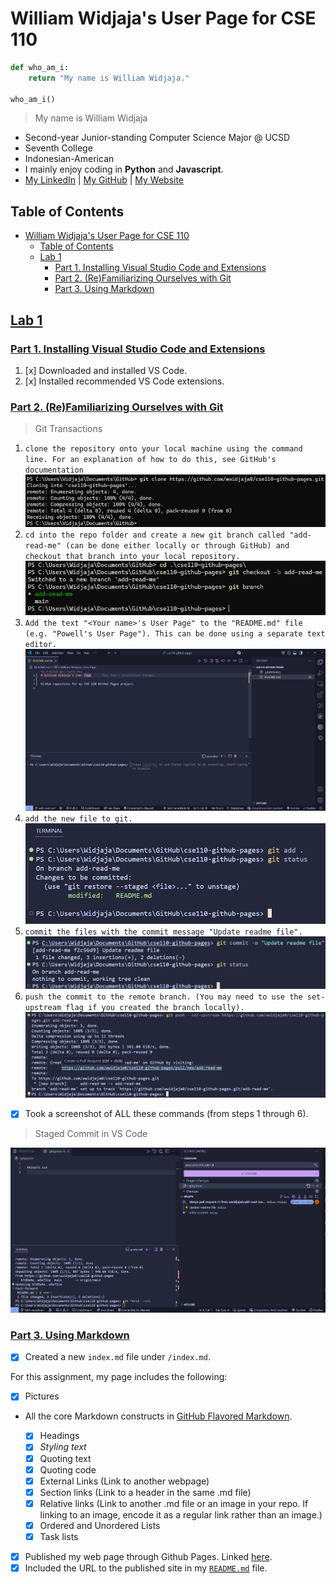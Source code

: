 # William Widjaja's User Page for CSE 110

```py
def who_am_i:
    return "My name is William Widjaja."

who_am_i()
```

> My name is William Widjaja

- Second-year Junior-standing Computer Science Major @ UCSD
- Seventh College
- Indonesian-American
- I mainly enjoy coding in **Python** and **Javascript**.
- [My LinkedIn](https://www.linkedin.com/in/wwidjaja0/) | [My GitHub](https://github.com/wwidjaja0/) | [My Website](https://wwidjaja.site/)

## Table of Contents

- [William Widjaja's User Page for CSE 110](#william-widjajas-user-page-for-cse-110)
  - [Table of Contents](#table-of-contents)
  - [Lab 1](#lab-1)
    - [Part 1. Installing Visual Studio Code and Extensions](#part-1-installing-visual-studio-code-and-extensions)
    - [Part 2. (Re)Familiarizing Ourselves with Git](#part-2-refamiliarizing-ourselves-with-git)
    - [Part 3. Using Markdown](#part-3-using-markdown)

## [Lab 1](https://canvas.ucsd.edu/courses/64571/assignments/952033)

### [Part 1. Installing Visual Studio Code and Extensions](https://canvas.ucsd.edu/courses/64571/assignments/952033#:~:text=Part%201.%20Installing%20Visual%20Studio%20Code%20and%20Extensions)

1. [x] Downloaded and installed VS Code.
2. [x] Installed recommended VS Code extensions.

### [Part 2. (Re)Familiarizing Ourselves with Git](<https://canvas.ucsd.edu/courses/64571/assignments/952033#:~:text=Part%202.%20(Re)Familiarizing%20Ourselves%20with%20Git>)

> Git Transactions

1. `clone the repository onto your local machine using the command line. For an explanation of how to do this, see GitHub's documentation`
   ![part 2 step 1](/screenshots/p2_1.png)
2. `cd into the repo folder and create a new git branch called "add-read-me" (can be done either locally or through GitHub) and checkout that branch into your local repository.`
   ![part 2 step 2](/screenshots/p2_2.png)
3. `Add the text "<Your name>'s User Page" to the "README.md" file (e.g. "Powell's User Page"). This can be done using a separate text editor.`
   ![part 2 step 3](/screenshots/p2_3.png)
4. `add the new file to git.`
   ![part 2 step 4](/screenshots/p2_4.png)
5. `commit the files with the commit message "Update readme file".`
   ![part 2 step 5](/screenshots/p2_5.png)
6. `push the commit to the remote branch. (You may need to use the set-upstream flag if you created the branch locally).`
   ![part 2 step 6](/screenshots/p2_6.png)

- [x] Took a screenshot of ALL these commands (from steps 1 through 6).

> Staged Commit in VS Code

![part 2 vscodeui](/screenshots/p2_vscodeui.png)

### [Part 3. Using Markdown](https://canvas.ucsd.edu/courses/64571/assignments/952033#:~:text=Part%203.%20Using%20Markdown)

- [x] Created a new `index.md` file under `/index.md`.

For this assignment, my page includes the following:

- [x] Pictures
- All the core Markdown constructs in [GitHub Flavored Markdown](https://docs.github.com/en/free-pro-team@latest/github/writing-on-github/basic-writing-and-formatting-syntax).

  - [x] Headings
  - [x] _Styling text_
  - [x] Quoting text
  - [x] Quoting code
  - [x] External Links (Link to another webpage)
  - [x] Section links (Link to a header in the same .md file)
  - [x] Relative links (Link to another .md file or an image in your repo. If linking to an image, encode it as a regular link rather than an image.)
  - [x] Ordered and Unordered Lists
  - [x] Task lists

- [x] Published my web page through Github Pages. Linked [here](https://wwidjaja0.github.io/cse110-github-pages/).
- [x] Included the URL to the published site in my [`README.md`](/README.md) file.
